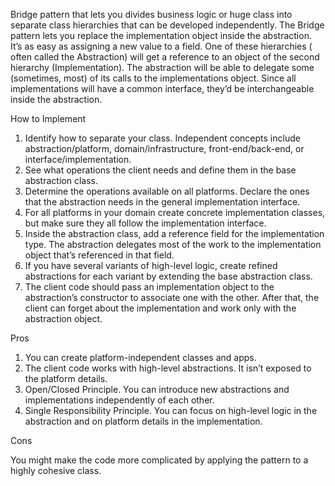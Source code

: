 Bridge pattern that lets you divides business logic or huge class into separate class hierarchies that can be developed independently. The Bridge
pattern lets you replace the implementation object inside the abstraction. It’s as easy as assigning a new value to a field. One of these hierarchies (
often called the Abstraction) will get a reference to an object of the second hierarchy (Implementation). The abstraction will be able to delegate
some (sometimes, most) of its calls to the implementations object. Since all implementations will have a common interface, they’d be interchangeable
inside the abstraction.

How to Implement

1. Identify how to separate your class. Independent concepts include abstraction/platform, domain/infrastructure, front-end/back-end, or
   interface/implementation.
2. See what operations the client needs and define them in the base abstraction class.
3. Determine the operations available on all platforms. Declare the ones that the abstraction needs in the general implementation interface.
4. For all platforms in your domain create concrete implementation classes, but make sure they all follow the implementation interface.
5. Inside the abstraction class, add a reference field for the implementation type. The abstraction delegates most of the work to the implementation
   object that’s referenced in that field.
6. If you have several variants of high-level logic, create refined abstractions for each variant by extending the base abstraction class.
7. The client code should pass an implementation object to the abstraction’s constructor to associate one with the other. After that, the client can
   forget about the implementation and work only with the abstraction object.

Pros

1. You can create platform-independent classes and apps.
2. The client code works with high-level abstractions. It isn’t exposed to the platform details.
3. Open/Closed Principle. You can introduce new abstractions and implementations independently of each other.
4. Single Responsibility Principle. You can focus on high-level logic in the abstraction and on platform details in the implementation.

Cons

You might make the code more complicated by applying the pattern to a highly cohesive class.
